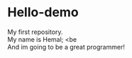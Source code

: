 # Hello-demo
My first repository.
<br>
My name is Hemal;
<be
  <br>
And im going to be a great programmer!
